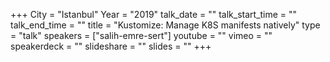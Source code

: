 +++
City = "Istanbul"
Year = "2019"
talk_date = ""
talk_start_time = ""
talk_end_time = ""
title = "Kustomize: Manage K8S manifests natively"
type = "talk"
speakers = ["salih-emre-sert"]
youtube = ""
vimeo = ""
speakerdeck = ""
slideshare = ""
slides = ""
+++
